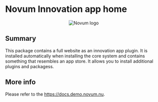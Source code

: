 # Novum Innovation app home
<p align="center"><img src="https://gitlab.com/NovumGit/innovation-app-core/-/raw/master/assets/novum.png"  alt="Novum logo"/></p>

## Summary
This package contains a full website as an innovation app plugin. It is installed automatically when installing the core
system and contains something that resembles an app store. It allows you to install additional plugins and packagess.
     
## More info
Please refer to the https://docs.demo.novum.nu.
